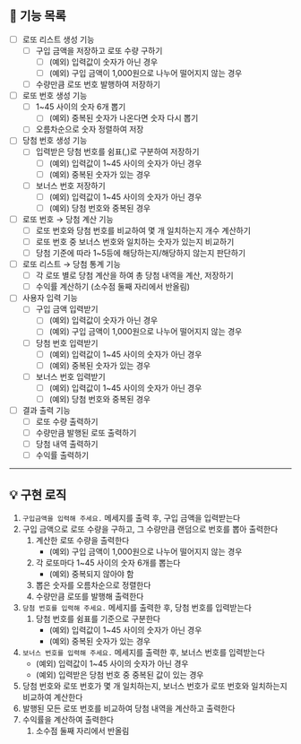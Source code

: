 ## 🚀 기능 목록

- [ ]  로또 리스트 생성 기능
    - [ ]  구입 금액을 저장하고 로또 수량 구하기
        - [ ]  (예외) 입력값이 숫자가 아닌 경우
        - [ ]  (예외) 구입 금액이 1,000원으로 나누어 떨어지지 않는 경우
    - [ ]  수량만큼 로또 번호 발행하여 저장하기
- [ ]  로또 번호 생성 기능
    - [ ]  1~45 사이의 숫자 6개 뽑기
        - [ ]  (예외) 중복된 숫자가 나온다면 숫자 다시 뽑기
    - [ ]  오름차순으로 숫자 정렬하여 저장
- [ ]  당첨 번호 생성 기능
    - [ ]  입력받은 당첨 번호를 쉼표(,)로 구분하여 저장하기
        - [ ]  (예외) 입력값이 1~45 사이의 숫자가 아닌 경우
        - [ ]  (예외) 중복된 숫자가 있는 경우
    - [ ]  보너스 번호 저장하기
        - [ ]  (예외) 입력값이 1~45 사이의 숫자가 아닌 경우
        - [ ]  (예외) 당첨 번호와 중복된 경우
- [ ]  로또 번호 → 당첨 계산 기능
    - [ ]  로또 번호와 당첨 번호를 비교하여 몇 개 일치하는지 개수 계산하기
    - [ ]  로또 번호 중 보너스 번호와 일치하는 숫자가 있는지 비교하기
    - [ ]  당첨 기준에 따라 1~5등에 해당하는지/해당하지 않는지 판단하기
- [ ]  로또 리스트 → 당첨 통계 기능
    - [ ]  각 로또 별로 당첨 계산을 하여 총 당첨 내역을 계산, 저장하기
    - [ ]  수익률 계산하기 (소수점 둘째 자리에서 반올림)
- [ ]  사용자 입력 기능
    - [ ]  구입 금액 입력받기
        - [ ]  (예외) 입력값이 숫자가 아닌 경우
        - [ ]  (예외) 구입 금액이 1,000원으로 나누어 떨어지지 않는 경우
    - [ ]  당첨 번호 입력받기
        - [ ]  (예외) 입력값이 1~45 사이의 숫자가 아닌 경우
        - [ ]  (예외) 중복된 숫자가 있는 경우
    - [ ]  보너스 번호 입력받기
        - [ ]  (예외) 입력값이 1~45 사이의 숫자가 아닌 경우
        - [ ]  (예외) 당첨 번호와 중복된 경우
- [ ]  결과 출력 기능
    - [ ]  로또 수량 출력하기
    - [ ]  수량만큼 발행된 로또 출력하기
    - [ ]  당첨 내역 출력하기
    - [ ]  수익률 출력하기

---

## 💡 구현 로직

1. `구입금액을 입력해 주세요.` 메세지를 출력 후, 구입 금액을 입력받는다
2. 구입 금액으로 로또 수량을 구하고, 그 수량만큼 랜덤으로 번호를 뽑아 출력한다
    1. 계산한 로또 수량을 출력한다
        - (예외) 구입 금액이 1,000원으로 나누어 떨어지지 않는 경우
    2. 각 로또마다 1~45 사이의 숫자 6개를 뽑는다
        - (예외) 중복되지 않아야 함
    3. 뽑은 숫자를 오름차순으로 정렬한다
    4. 수량만큼 로또를 발행해 출력한다
3. `당첨 번호를 입력해 주세요.` 메세지를 출력한 후, 당첨 번호를 입력받는다
    1. 당첨 번호를 쉼표를 기준으로 구분한다
        - (예외) 입력값이 1~45 사이의 숫자가 아닌 경우
        - (예외) 중복된 숫자가 있는 경우
4. `보너스 번호를 입력해 주세요.` 메세지를 출력한 후, 보너스 번호를 입력받는다
    - (예외) 입력값이 1~45 사이의 숫자가 아닌 경우
    - (예외) 입력받은 당첨 번호 중 중복된 값이 있는 경우
5. 당첨 번호와 로또 번호가 몇 개 일치하는지, 보너스 번호가 로또 번호와 일치하는지 비교하여 계산한다
6. 발행된 모든 로또 번호를 비교하여 당첨 내역을 계산하고 출력한다
7. 수익률을 계산하여 출력한다
    1. 소수점 둘째 자리에서 반올림